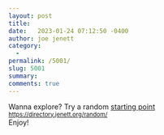 ```yaml
---
layout: post
title:  
date:   2023-01-24 07:12:50 -0400
author: joe jenett
category:
  -  
permalink: /5001/
slug: 5001
summary:
comments: true
---
```

Wanna explore? Try a random <a href="https://directory.jenett.org/random/">starting point</a><br><small>https://directory.jenett.org/random/</small><br>Enjoy!


<a href="https://brid.gy/publish/mastodon"></a>